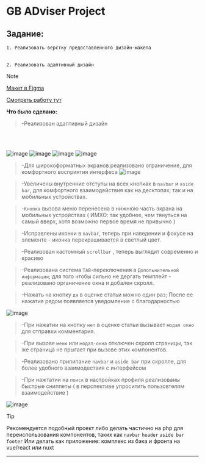 # GB ADviser Project


## Задание:
`1. Реализовать верстку предоставленного дизайн-макета`
<br> </br>

`2. Реализовать адаптивный дизайн `

>[!NOTE]
>[Макет в Figma](https://www.figma.com/file/bNTF4VVYd23Fo84jjh5AeB/GB-Adviser?type=design&node-id=0-1&mode=design&t=W17AqDvx3HqtZWNz-0)
>
>[Смотреть работу тут](https://viperomg.github.io/gb_adviser_project/)

 __Что было сделано:__
 > -Реализован адаптивный дизайн

<br> </br> 

![image](https://github.com/ViperOMG/gb_adviser_project/assets/81018280/44cdfb76-8d7b-4483-ae1b-ac8f44d70605)
![image](https://github.com/ViperOMG/gb_adviser_project/assets/81018280/2f25bce7-9d65-4c38-9adf-c5f7be77d706)
![image](https://github.com/ViperOMG/gb_adviser_project/assets/81018280/97ab1a75-3593-435c-9cc3-dc64c22d8b05)
![image](https://github.com/ViperOMG/gb_adviser_project/assets/81018280/a7e487c7-3f8d-45d4-a915-002c71b8eb94)

 > -Для широкоформатных экранов реализовано ограничение, для комфортного восприятия интерфеса
![image](https://github.com/ViperOMG/gb_adviser_project/assets/81018280/a07671ef-6c7c-4de3-97fe-26925222871b)


 > -Увеличены внутренние отступы на всех кнопках в `navbar` и `aside bar`, для комфортного взаимодействия как на десктопах, так и на мобильных устройствах. 

 > -`Кнопка` вызова меню перенесена в нижнюю часть экрана на мобильных устройствах ( ИМХО: так удобнее, чем тянуться на самый вверх, хотя возможно первое время не привычно )

 > -Исправлены иконки в `navbar`, теперь при наведении и фокусе на элементе - иконка перекрашивается в светлый цвет. 

 > -Реализован кастомный `scrollbar` , теперь выглядит современно и красиво 

 > -Реализована система `TAB`-переключения в `Допольнительной информации`; для того чтобы сильно не дергать темплейт - реализовано органичение окна и добален скролл.

 > -Нажать на кнопку `да` в оценке статьи можно один раз; После ее нажатия рядом появляется уведомление с благодарностью

![image](https://github.com/ViperOMG/gb_adviser_project/assets/81018280/93c37d76-7391-4a41-802e-5d8074ee83ec)


 > -При нажатии на кнопку `нет` в оценке статьи вызывает `модал окно` для отправки комментария.

 > -При вызове `меню` или `модал-окна` отключен скролл страницы, так же страница не прыгает при вызове этих компонентов.

 > -Реализовано прилипание `navbar` и `aside bar` при скролле, для более удобного взаимодествия с интерфейсом

 > -При нажтатии на `поиск` в настройках профиля реализованы быстрые сниппеты ( в перспективе упроситить пользовтелям взаимодействие )

![image](https://github.com/ViperOMG/gb_adviser_project/assets/81018280/38913371-e24f-41c9-a876-59c9b45b9478)


 >[!TIP]
 >Рекомендуется подобный проект либо делать частично на php для переиспользования компонентов, таких как `navbar` `header` `aside bar` `footer` 
 >Или делать как приложение: комплекс из бэка и фронта на vue/react или nuxt 
___
